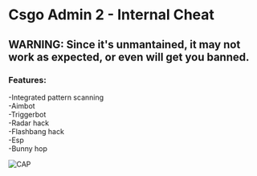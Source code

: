 # Csgo Admin 2 - Internal Cheat

## WARNING: Since it's unmantained, it may not work as expected, or even will get you banned. 

### Features:<br>
-Integrated pattern scanning<br>
-Aimbot<br>
-Triggerbot<br>
-Radar hack<br>
-Flashbang hack<br>
-Esp<br>
-Bunny hop<br>

![CAP](https://i.imgur.com/LTe11zu.png)

